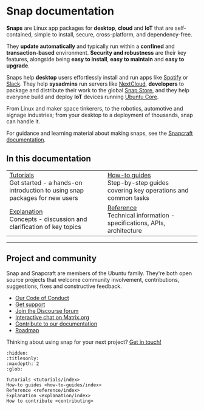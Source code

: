 # Snap documentation

**Snaps** are Linux app packages for **desktop**, **cloud** and **IoT** that are self-contained, simple to install, secure, cross-platform, and dependency-free.

They **update automatically** and typically run within a **confined** and **transaction-based** environment. **Security and robustness** are their key features, alongside being **easy to install**, **easy to maintain** and **easy to upgrade**.

Snaps help **desktop** users effortlessly install and run apps like [Spotify](https://snapcraft.io/spotify) or [Slack](https://snapcraft.io/slack). They help **sysadmins** run servers like [NextCloud](<https://snapcraft.io/nextcloud>), **developers** to package and distribute their work to the global [Snap Store](https://snapcraft.io/store), and they help everyone build and deploy **IoT** devices running [Ubuntu Core](https://ubuntu.com/core).

From Linux and maker space tinkerers, to the robotics, automotive and signage industries; from your desktop to a deployment of thousands, snap can handle it.

For guidance and learning material about making snaps, see the [Snapcraft documentation](https://documentation.ubuntu.com/snapcraft).

## In this documentation

| | |
|--|--|
|  [Tutorials](tutorials/index)</br>  Get started - a hands-on introduction to using snap packages for new users </br> |  [How-to guides](how-to-guides/index) </br> Step-by-step guides covering key operations and common tasks |
| [Explanation](explanation/index) </br> Concepts - discussion and clarification of key topics | [Reference](reference/index) </br> Technical information - specifications, APIs, architecture |

---

## Project and community

Snap and Snapcraft are members of the Ubuntu family. They're both open source projects that welcome community involvement, contributions, suggestions, fixes and constructive feedback.

* [Our Code of Conduct](https://ubuntu.com/community/code-of-conduct)
* [Get support](https://forum.snapcraft.io/c/snap/14)
* [Join the Discourse forum](https://forum.snapcraft.io/)
* [Interactive chat on Matrix.org](https://matrix.to/#/#snapd:ubuntu.com)
* [Contribute to our documentation](/contribute-to-our-docs)
* [Roadmap](https://forum.snapcraft.io/t/the-snapd-roadmap/1973)

Thinking about using snap for your next project? [Get in touch!](https://forum.snapcraft.io/)

```{toctree}
:hidden:
:titlesonly:
:maxdepth: 2
:glob:

Tutorials <tutorials/index>
How-to guides <how-to-guides/index>
Reference <reference/index>
Explanation <explanation/index>
How to contribute <contributing>

